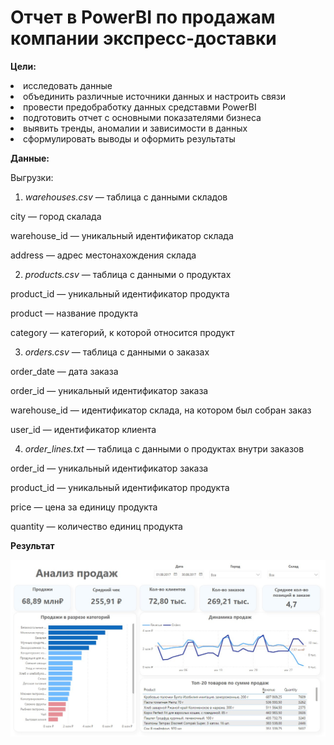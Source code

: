 **Отчет в PowerBI по продажам компании экспресс-доставки**
=====================

**Цели:**
<li>
исследовать данные
<li>
объединить различные источники данных и настроить связи
<li>
провести предобработку данных средставми PowerBI
<li>
подготовить отчет с основными показателями бизнеса
<li>
выявить тренды, аномалии и зависимости в данных
<li>
сформулировать выводы и оформить результаты

**Данные:**

Выгрузки:
1. *warehouses.csv* — таблица с данными складов
   
city — город скалада

warehouse_id —  уникальный идентификатор склада

address —  адрес местонахождения склада

2. *products.csv* —  таблица с данными о продуктах
   
product_id —  уникальный идентификатор продукта

product —  название продукта

category —  категорий, к которой относится продукт

3. *orders.csv* —  таблица с данными о заказах
   
order_date —  дата заказа

order_id —  уникальный идентификатор заказа

warehouse_id —  идентификатор склада, на котором был собран заказ

user_id — идентификатор клиента

4. *order_lines.txt* —  таблица с данными о продуктах внутри заказов
   
order_id —  уникальный идентификатор заказа

product_id —  уникальный идентификатор продукта

price —  цена за единицу продукта

quantity — количество единиц продукта

**Результат**

![Результат](https://github.com/Seeingin/Data_Analyst_Portfolio/blob/main/PowerBI_dashboard_e-grocery_store/Pics/dasbord_e_groccery.jpg)

